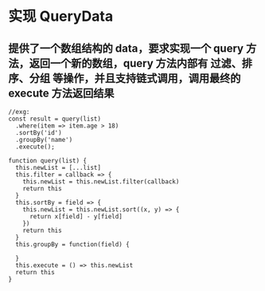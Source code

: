 # 实现 QueryData

## 提供了一个数组结构的 data，要求实现一个 query 方法，返回一个新的数组，query 方法内部有 过滤、排序、分组 等操作，并且支持链式调用，调用最终的 execute 方法返回结果

```js{4}
//exg:
const result = query(list)
  .where(item => item.age > 18)
  .sortBy('id')
  .groupBy('name')
  .execute();
```

```js{4}
function query(list) {
  this.newList = [...list]
  this.filter = callback => {
    this.newList = this.newList.filter(callback)
    return this
  }
  this.sortBy = field => {
    this.newList = this.newList.sort((x, y) => {
      return x[field] - y[field]
    })
    return this
  }
  this.groupBy = function(field) {

  }
  this.execute = () => this.newList
  return this
}
```
